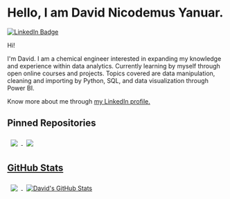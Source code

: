 # Hello, I am David Nicodemus Yanuar.

[![LinkedIn Badge](https://img.shields.io/badge/LinkedIn-Profile-informational?style=flat&logo=linkedin&logoColor=white&color=0D76A8)](https://www.linkedin.com/in/davidnico84428/)

Hi!

I'm David. I am a chemical engineer interested in expanding my knowledge and experience within data analytics. Currently learning by myself through open online courses and projects. Topics covered are data manipulation, cleaning and importing by Python, SQL, and data visualization through Power BI.

Know more about me through [my LinkedIn profile.](https://www.linkedin.com/in/davidnico84428/)


## Pinned Repositories

<a href="https://github.com/davidnicodemus/the-office-EDA">
  <img align="center" style="margin:0.5rem" src="https://github-readme-stats.vercel.app/api/pin/?username=davidnicodemus&repo=the-office-EDA&title_color=ffffff&text_color=c9cacc&icon_color=4AB197&bg_color=1A2B34" />

<a href="https://github.com/davidnicodemus/android-app-market">
  <img align="center" style="margin:0.5rem" src="https://github-readme-stats.vercel.app/api/pin/?username=davidnicodemus&repo=android-app-market&title_color=ffffff&text_color=c9cacc&icon_color=4AB197&bg_color=1A2B34" />

  
## GitHub Stats

  <a href="https://github.com/davidnicodemus">
    <img align="center" style="margin:0.5rem" src="https://github-readme-stats.vercel.app/api/top-langs/?username=davidnicodemus&hide=html,css&title_color=ffffff&text_color=c9cacc&icon_color=4AB197&bg_color=1A2B34" />
  </a>

  <a href="https://github.com/davidnicodemus">
    <img align="center" style="margin:0.5rem" src="https://github-readme-stats.vercel.app/api?username=davidnicodemus&show_icons=true&line_height=27&count_private=true&title_color=ffffff&text_color=c9cacc&icon_color=4AB097&bg_color=1A2B34" alt="David's GitHub Stats" />
  </a>
